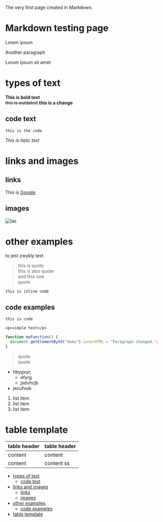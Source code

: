 <!-- Example for normal text -->
The very first page created in Markdown.
<!-- Example for title -->
<!-- omit in toc -->
Markdown testing page
================
<!-- Here comes the TOC -->

<!-- Example of paragraph of text -->
Lorem ipsum
<!-- Example of another paragraph -->
Another paragraph

Lorum ipsum sit amet

<!-- Example for Bold -->
# types of text
**This is bold text**   
~~this is outdated~~
**this is a change**
## code text
```this is the code```
<!-- Example for Italic  -->
*This is italic text*
<!-- Example for Links -->
# links and images

## links

This is [Google](http://google.com)
<!-- Example for Images -->
## images

![las](las.jpg)
<!-- Example for linking to another file-->

<!-- Example for Headers -->
# other examples
to jest zwykly text
<!-- Just text with equation -->
> this is quote  
> this is also quote  
> and this one  
> quote

<!-- Example for inline code -->
``` this is inline code ```
<!-- A block of code -->
## code examples
```
this is code
```
```
<p>simple text</p>
```  

``` Javascript
function myFunction() {
  document.getElementById("demo").innerHTML = "Paragraph changed.";
}
```

<!-- Example for Quote -->

> quote  
> quote

<!-- Example for Bullet List -->

* hbygvyc
  * efyrg
  * jsdvhcjb
* jecufvub

<!-- Example for Numbered List -->

1. list item  
2.  list item
3. list item

<!-- Example for Tables -->
# table template

| table header | table header |
| ------------ | ------------ |
| content      | content      |
| content      | content   ss   |

<!-- Paragraph after table -->
<!--table of content-->

- [types of text](#types-of-text)
  - [code text](#code-text)
- [links and images](#links-and-images)
  - [links](#links)
  - [images](#images)
- [other examples](#other-examples)
  - [code examples](#code-examples)
- [table template](#table-template)


